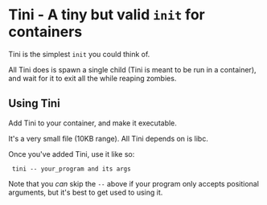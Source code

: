 Tini - A tiny but valid `init` for containers
=============================================

Tini is the simplest `init` you could think of.

All Tini does is spawn a single child (Tini is meant to be run in a container),
and wait for it to exit all the while reaping zombies.

Using Tini
----------

Add Tini to your container, and make it executable.

It's a very small file (10KB range). All Tini depends on is libc.

Once you've added Tini, use it like so:

     tini -- your_program and its args

Note that you *can* skip the `--` above if your program only accepts
positional arguments, but it's best to get used to using it.
